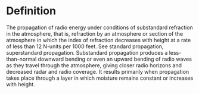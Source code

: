 # Definition

The propagation of radio energy under conditions of substandard
refraction in the atmosphere, that is, refraction by an atmosphere or
section of the atmosphere in which the index of refraction decreases
with height at a rate of less than 12 N-units per 1000 feet. See
standard propagation, superstandard propagation. Substandard propagation
produces a less-than-normal downward bending or even an upward bending
of radio waves as they travel through the atmosphere, giving closer
radio horizons and decreased radar and radio coverage. It results
primarily when propagation takes place through a layer in which moisture
remains constant or increases with height.
